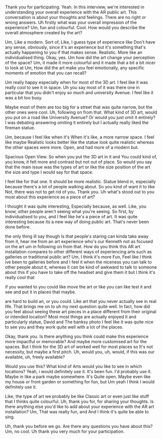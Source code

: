 
Thank you for participating. Yeah. In this interview, we're interested in understanding your overall experience with the AR public art. This conversation is about your thoughts and feelings. There are no right or wrong answers. Uh firstly what was your overall impression of the experience? Um, fun and colourful. Cool. How would you describe the overall atmosphere created by the art?

Um, Like a modern. Sort of, Like, I guess type of experience like Don't have any sense, obviously, since it's an experience but it's something that's actually happening to you if that makes sense. Realistic. More like an individualised thing. Okay, yes. Um how did the art change your perception of the space? Um, it made it more colourful and it made that a bit a bit nicer to look at Um, How did the art make you feel emotionally, any specific moments of emotion that you can recall?

Um really happy especially when for most of the 3D art. I feel like it was really cool to see it in space. Uh you say most of it was there one in particular that you didn't enjoy so much and university Avenue. I feel like it was a bit too busy.

Maybe most of them are too big for a street that was quite narrow, but the other ones were cool. Uh, following on from that. What kind of 3D art, would you put on a road like University Avenue? Or would you just omit it entirely? I was debating answering omiting it entirely but I actually really liked the fireman statue.

Um, because I feel like when it's When it's like, a more narrow space. I feel like maybe Realistic looks better like the statue look quite realistic whereas the other spaces were more. Open, and had more of a modern but.

Spacious Open View. So when you put the 3D art in it and You could kind of, you know, it felt more and contrast but not out of place. So would you say that the main issue was the types of art or like the size position of the art the size and type I would say for that space.

I feel like for that one. It should be more realistic. Statue blend in, especially because there's a lot of people walking about. So you kind of want it to like Not, there was not to get rid of you. Thank you. Uh what's stood out to you most about this experience as a piece of art?

I thought it was quite interesting, Especially because, as well. Like, you know, other people aren't seeing what you're seeing. So first, by individualised to you, and I feel like he's a piece of art. It was quite interesting because its a new way of doing public art. That's never been done before.

the only thing ill say though Is that people's staring can kinda take away from it, hear me from an art experience who's our Kenneth not as focused on the art um in following on from that. How do you think this AR art installation compares to other different ways of experiencing arts such as galleries or traditional public art? Um, I think it's more Fun, Feel like I think ive been to galleries before and I feel it when the niceness you can talk to other people about it, whereas it can be kind of awkward to talk to someone about this if you have to take off the headset and give them it but I think it's really cool that

if you wanted to you could like move the art or like you can like test it and see and put it in places that maybe.

are hard to build an, or you could. Like art that you never actually see in real life. That brings me on to uh my next question quite well. In fact, how did you feel about seeing these art pieces in a place different from their original or intended location? Most most things are actually enjoyed it and particularly statue, David and The banksy photo I feel like it was quite nice to see you and they work quite well with a lot of the places.

Okay, thank you. Is there anything you think could make this experience more impactful or memorable? And maybe more customised art for the spaces. But I think for the 3D art of worked well for most places so It's not necessity, but maybe a first pitch. Uh, would you, uh, would, if this was our available, uh, freely available?

Would you use this? What kind of Arts would you like to see in which locations? Yeah, i would definitely use it. It's been fun. I'd probably use it. Maybe in like a park maybe somewhere. It's Quite open. Maybe even like my house or front garden or something for fun, but Um yeah I think I would definitely use it.

Like, the type of art we probably be like Classic art or even just like stuff that I thinks quite colourful. Uh, thank you for, for sharing your thoughts. Is there anything else you'd like to add about your experience with the AR art installation? Um, That was really fun, and And I think it's quite be able to sing.

Uh, thank you before we go. Are there any questions you have about this? Um, no cool. Uh thank you very much for your participation.